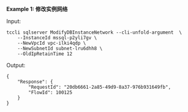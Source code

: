 **Example 1: 修改实例网络**



Input: 

```
tccli sqlserver ModifyDBInstanceNetwork --cli-unfold-argument  \
    --InstanceId mssql-p2yli7gv \
    --NewVpcId vpc-ilki4qdp \
    --NewSubnetId subnet-lru6dhh8 \
    --OldIpRetainTime 12
```

Output: 
```
{
    "Response": {
        "RequestId": "20db6661-2a85-49d9-8a37-976b931649fb",
        "FlowId": 100125
    }
}
```

